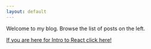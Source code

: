 ```yaml
---
layout: default
---
```


Welcome to my blog. Browse the list of posts on the left.

[If you are here for Intro to React click here!](./intro-to-react/index.html "Intro to React")
